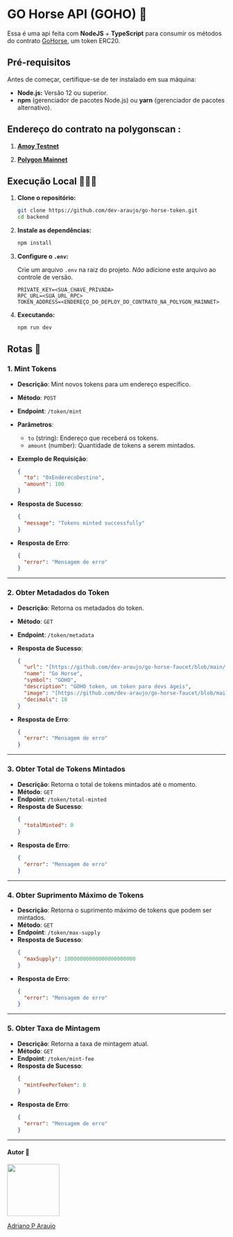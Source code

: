 # GO Horse API (GOHO) 🐴

Essa é uma api feita com **NodeJS** + **TypeScript** para consumir os métodos do contrato [GoHorse](../smart-contracts/), um token ERC20.

## Pré-requisitos

Antes de começar, certifique-se de ter instalado em sua máquina:

- **Node.js:** Versão 12 ou superior.
- **npm** (gerenciador de pacotes Node.js) ou **yarn** (gerenciador de pacotes alternativo).

## Endereço do contrato na polygonscan :

1. **[Amoy Testnet](https://amoy.polygonscan.com/address/0xC7faFBAecD64b1448d9FEf1fF138bF1b08cf943b)**

2. **[Polygon Mainnet](https://polygonscan.com/address/0x7B7758077e51Bc1Be499eF9180f82E16019065cD)**

## Execução Local 👨🏼‍💻

1.  **Clone o repositório:**

    ```bash
    git clone https://github.com/dev-araujo/go-horse-token.git
    cd backend
    ```

2.  **Instale as dependências:**

    ```bash
    npm install
    ```

3.  **Configure o `.env`:**

    Crie um arquivo `.env` na raiz do projeto. _Não_ adicione este arquivo ao controle de versão.

    ```env
    PRIVATE_KEY=<SUA_CHAVE_PRIVADA>
    RPC_URL=<SUA_URL_RPC>
    TOKEN_ADDRESS=<ENDEREÇO_DO_DEPLOY_DO_CONTRATO_NA_POLYGON_MAINNET>
    ```

4.  **Executando:**

    ```bash
    npm run dev
    ```

## Rotas 🎯

### 1. **Mint Tokens**

- **Descrição**: Mint novos tokens para um endereço específico.
- **Método**: `POST`
- **Endpoint**: `/token/mint`
- **Parâmetros**:
  - `to` (string): Endereço que receberá os tokens.
  - `amount` (number): Quantidade de tokens a serem mintados.
- **Exemplo de Requisição**:

  ```json
  {
    "to": "0xEnderecoDestino",
    "amount": 100
  }
  ```

- **Resposta de Sucesso**:
  ```json
  {
    "message": "Tokens minted successfully"
  }
  ```
- **Resposta de Erro**:
  ```json
  {
    "error": "Mensagem de erro"
  }
  ```

---

### 2. **Obter Metadados do Token**

- **Descrição**: Retorna os metadados do token.
- **Método**: `GET`
- **Endpoint**: `/token/metadata`

- **Resposta de Sucesso**:
  ```json
  {
    "url": "[https://github.com/dev-araujo/go-horse-faucet/blob/main/smart-contracts/metadata/gohorse-token-image.jpg?raw=true](https://github.com/dev-araujo/go-horse-faucet/blob/main/smart-contracts/metadata/gohorse-token-image.jpg?raw=true)",
    "name": "Go Horse",
    "symbol": "GOHO",
    "description": "GOHO token, um token para devs ágeis",
    "image": "[https://github.com/dev-araujo/go-horse-faucet/blob/main/smart-contracts/metadata/gohorse-token-image.jpg?raw=true](https://github.com/dev-araujo/go-horse-faucet/blob/main/smart-contracts/metadata/gohorse-token-image.jpg?raw=true)",
    "decimals": 18
  }
  ```
- **Resposta de Erro**:
  ```json
  {
    "error": "Mensagem de erro"
  }
  ```

---

### 3. **Obter Total de Tokens Mintados**

- **Descrição**: Retorna o total de tokens mintados até o momento.
- **Método**: `GET`
- **Endpoint**: `/token/total-minted`
- **Resposta de Sucesso**:
  ```json
  {
    "totalMinted": 0
  }
  ```
- **Resposta de Erro**:
  ```json
  {
    "error": "Mensagem de erro"
  }
  ```

---

### 4. **Obter Suprimento Máximo de Tokens**

- **Descrição**: Retorna o suprimento máximo de tokens que podem ser mintados.
- **Método**: `GET`
- **Endpoint**: `/token/max-supply`
- **Resposta de Sucesso**:
  ```json
  {
    "maxSupply": 10000000000000000000000
  }
  ```
- **Resposta de Erro**:
  ```json
  {
    "error": "Mensagem de erro"
  }
  ```

---

### 5. **Obter Taxa de Mintagem**

- **Descrição**: Retorna a taxa de mintagem atual.
- **Método**: `GET`
- **Endpoint**: `/token/mint-fee`
- **Resposta de Sucesso**:
  ```json
  {
    "mintFeePerToken": 0
  }
  ```
- **Resposta de Erro**:
  ```json
  {
    "error": "Mensagem de erro"
  }
  ```

---

#### Autor 👷

<img src="https://media.licdn.com/dms/image/v2/D4D03AQFdtLzMPGq-iA/profile-displayphoto-shrink_200_200/B4DZXYBptVG8AY-/0/1743086067092?e=1749081600&v=beta&t=f3BTl84h34Tyak_VLwTjwH1ckx1jM_SrC7mGewpzMA4" width=120 />

[Adriano P Araujo](https://www.linkedin.com/in/araujocode/)


